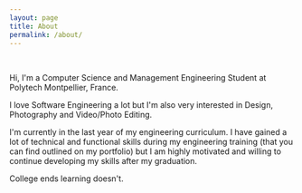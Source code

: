 ```yaml
---
layout: page
title: About
permalink: /about/
---
```


<div class="github-card" data-github="medihebfaiza" data-width="100%" data-height="" data-theme="medium"></div>
<script src="//cdn.jsdelivr.net/github-cards/latest/widget.js"></script>&nbsp;

Hi, I'm a Computer Science and Management Engineering Student at Polytech Montpellier, France.

I love Software Engineering a lot but I'm also very interested in Design, Photography and Video/Photo Editing.

I'm currently in the last year of my engineering curriculum. 
I have gained a lot of technical and functional skills during my engineering training (that you can find outlined on my portfolio) but I am highly motivated and willing to continue developing my skills after my graduation.

College ends learning doesn't.
